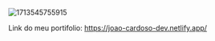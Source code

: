 
![1713545755915](https://github.com/Jp-Cardoso360/Portifolio/assets/141683330/80e54959-335b-4aa4-95b2-264d91e53c15)


Link do meu portifolio:  https://joao-cardoso-dev.netlify.app/
